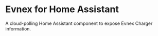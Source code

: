# Evnex for Home Assistant

A cloud-polling Home Assistant component to expose Evnex Charger information.
